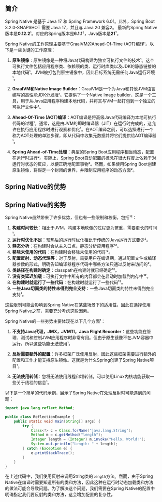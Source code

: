 ## 简介
Spring Native 是基于 Java 17 和 Spring Framework 6.01。此外，Spring Boot 3.2.0-SNAPSHOT 需要 Java 17，并且与 Java 20 兼容2。
最新的Spring Native版本是**0.12.2**¹。对应的Spring版本是**6.1.1**⁵，Java版本是**21**⁷。

Spring Native的工作原理主要基于GraalVM的Ahead-Of-Time (AOT)编译¹。以下是一些关键的工作原理：

1. **原生镜像**：原生镜像是一种将Java代码构建为独立可执行文件的技术¹。这个可执行文件包括应用程序类、依赖项的类、运行时库类以及JDK的静态链接的本地代码¹。JVM被打包到原生镜像中，因此目标系统无需任何Java运行环境¹。

2. **GraalVM和Native Image Builder**：GraalVM是一个为Java和其他JVM语言编写的高性能JDK分发版¹。它提供了一个Native Image builder，这是一个工具，用于从Java应用程序构建本地代码，并将其与VM一起打包到一个独立的可执行文件中¹。

3. **Ahead-Of-Time (AOT)编译**：AOT编译是将高级Java代码编译为本地可执行代码的过程¹。通常，这是由JVM的即时编译器（JIT）在运行时完成的，这允许在执行应用程序时进行观察和优化¹。在AOT编译之前，可以选择进行一个称为AOT处理的单独步骤，即从代码中收集元数据并将它们提供给AOT编译器¹。

4. **Spring Ahead-of-Time处理**：典型的Spring Boot应用程序相当动态，配置在运行时进行²。实际上，Spring Boot自动配置的概念在很大程度上依赖于对运行时状态的反应，以便正确地配置事物²。然而，如果使用Spring Boot创建原生镜像，将假定一个封闭的世界，并限制应用程序的动态方面²。
<!--
源: 与必应的对话， 2023/12/3
(1) Native Images with Spring Boot and GraalVM | Baeldung. https://www.baeldung.com/spring-native-intro.
(2) GraalVM Native Image Support - Spring | Home. https://docs.spring.io/spring-boot/docs/current/reference/html/native-image.html.
(3) Native Support in Spring Boot 3.0.0-M5. https://spring.io/blog/2022/09/26/native-support-in-spring-boot-3-0-0-m5/.
-->

## Spring Native的优势
## Spring Native的劣势
Spring Native虽然带来了许多优势，但也有一些限制和权衡，包括¹²：

1. **构建时间较长**：相比于JVM，构建本地映像的过程更为繁重，需要更长的时间¹。
2. **运行时优化不足**：预热后的运行时优化相比于传统的Java运行方式要少²。
3. **静态分析**：在构建时会从主入口点，静态分析应用程序¹²。
4. **移除未使用的代码**：在构建时会移除未使用的代码¹²。
5. **配置反射、动态代理等**：对于反射，需要用户在编译期，通过配置文件或编译器参数的形式，明确告知编译器程序代码中哪些方法只通过反射来访问的²。
6. **类路径在构建时确定**：classpath在构建时就已经确定¹²。
7. **没有类延迟加载**：可执行文件中所有的内容都会在启动时加载到内存中¹²。
8. **在构建时就运行了一些代码**：在构建时就运行了一些代码¹²。
9. **一些Java切面类的特性未得到完全支持**：一些Java切面类的特性未得到完全支持¹。

这些限制可能会影响到Spring Native在某些场景下的适用性，因此在选择使用Spring Native之前，需要充分考虑这些因素。

<!--
(1) Spring Native 中文文档 - 简书. https://www.jianshu.com/p/011ae582a621.
(2) SpringNative：把Spring项目编译成原生程序 - 知乎. https://zhuanlan.zhihu.com/p/360726385.
(3) 走向 Native 化：Spring&Dubbo AOT 技术示例与原理讲解. https://cn.dubbo.apache.org/zh-cn/blog/2023/06/28/%E8%B5%B0%E5%90%91-native-%E5%8C%96springdubbo-aot-%E6%8A%80%E6%9C%AF%E7%A4%BA%E4%BE%8B%E4%B8%8E%E5%8E%9F%E7%90%86%E8%AE%B2%E8%A7%A3/.
(4) Spring-native 实战 - 知乎. https://zhuanlan.zhihu.com/p/432141194.
(5) undefined. https://docs.spring.io/spring-native/docs/current/reference/htmlsingle/.
(6) undefined. https://github.com/spring-guides/gs-rest-service.
(7) undefined. https://repo.spring.io/release.
-->
Spring Native的一些劣势主要体现在以下几个方面¹：

1. **不支持Java代理，JMX，JVMTI，Java Flight Recorder**：这些功能在管理、测试和控制JVM应用程序时非常有用。但由于原生镜像不在JVM容器中运行，所以这些功能无法使用¹。

2. **反射需要额外的配置**：许多框架广泛使用反射，因此这些框架需要进行额外的配置和工作才能支持原生镜像。这就是为什么Spring创建了Spring Native项目¹。

3. **无法使用转储**：您将无法使用线程和堆转储。可以使用Linux内核功能获取一些关于线程的信息¹。

以下是一个简单的代码示例，展示了Spring Native在处理反射时可能遇到的问题：

```java
import java.lang.reflect.Method;

public class ReflectionExample {
    public static void main(String[] args) {
        try {
            Class<?> c = Class.forName("java.lang.String");
            Method m = c.getMethod("length");
            Integer length = (Integer) m.invoke("Hello, World!");
            System.out.println("Length: " + length);
        } catch (Exception e) {
            e.printStackTrace();
        }
    }
}
```

在上述代码中，我们使用反射来调用String类的`length`方法。然而，由于Spring Native在编译时需要知道所有的类和方法，因此这种在运行时动态加载类和方法的做法可能会导致问题。为了解决这个问题，我们需要在Spring Native的配置中明确指定我们要反射的类和方法，这会增加配置的复杂性。

<!--
(1) Spring Native: What, Why and How? | by Wout Schoovaerts - Medium. https://schoovaertswout.medium.com/spring-native-what-why-and-how-d79f5beb626b.
(2) Native Images with Spring Boot and GraalVM | Baeldung. https://www.baeldung.com/spring-native-intro.
(3) What are the disadvantages of using spring boot in production?. https://stackoverflow.com/questions/54017348/what-are-the-disadvantages-of-using-spring-boot-in-production.
--
